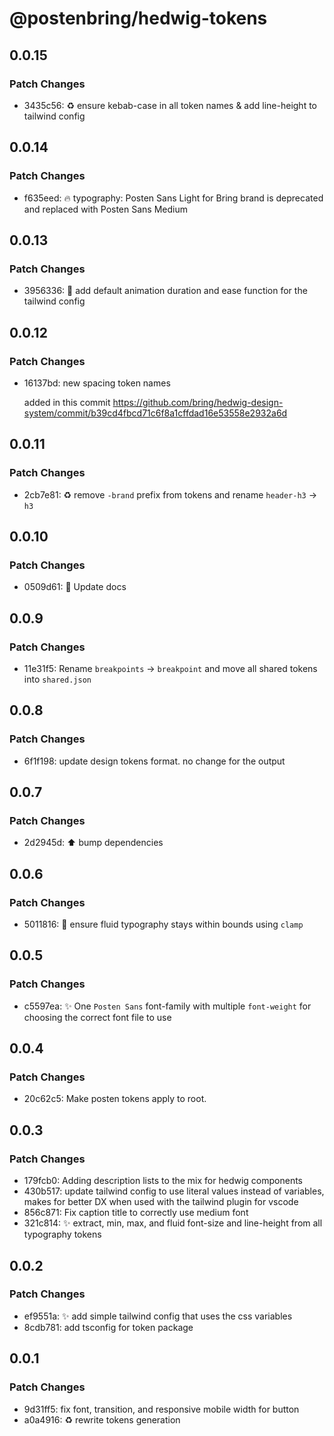 # @postenbring/hedwig-tokens

## 0.0.15

### Patch Changes

- 3435c56: :recycle: ensure kebab-case in all token names & add line-height to tailwind config

## 0.0.14

### Patch Changes

- f635eed: :fire: typography: Posten Sans Light for Bring brand is deprecated and replaced with Posten Sans Medium

## 0.0.13

### Patch Changes

- 3956336: :wrench: add default animation duration and ease function for the tailwind config

## 0.0.12

### Patch Changes

- 16137bd: new spacing token names

  added in this commit https://github.com/bring/hedwig-design-system/commit/b39cd4fbcd71c6f8a1cffdad16e53558e2932a6d

## 0.0.11

### Patch Changes

- 2cb7e81: :recycle: remove `-brand` prefix from tokens and rename `header-h3` -> `h3`

## 0.0.10

### Patch Changes

- 0509d61: :memo: Update docs

## 0.0.9

### Patch Changes

- 11e31f5: Rename `breakpoints` -> `breakpoint` and move all shared tokens into `shared.json`

## 0.0.8

### Patch Changes

- 6f1f198: update design tokens format. no change for the output

## 0.0.7

### Patch Changes

- 2d2945d: :arrow_up: bump dependencies

## 0.0.6

### Patch Changes

- 5011816: :lipstick: ensure fluid typography stays within bounds using `clamp`

## 0.0.5

### Patch Changes

- c5597ea: ✨ One `Posten Sans` font-family with multiple `font-weight` for choosing the correct font file to use

## 0.0.4

### Patch Changes

- 20c62c5: Make posten tokens apply to root.

## 0.0.3

### Patch Changes

- 179fcb0: Adding description lists to the mix for hedwig components
- 430b517: update tailwind config to use literal values instead of variables, makes for better DX when used with the tailwind plugin for vscode
- 856c871: Fix caption title to correctly use medium font
- 321c814: :sparkles: extract, min, max, and fluid font-size and line-height from all typography tokens

## 0.0.2

### Patch Changes

- ef9551a: :sparkles: add simple tailwind config that uses the css variables
- 8cdb781: add tsconfig for token package

## 0.0.1

### Patch Changes

- 9d31ff5: fix font, transition, and responsive mobile width for button
- a0a4916: :recycle: rewrite tokens generation
